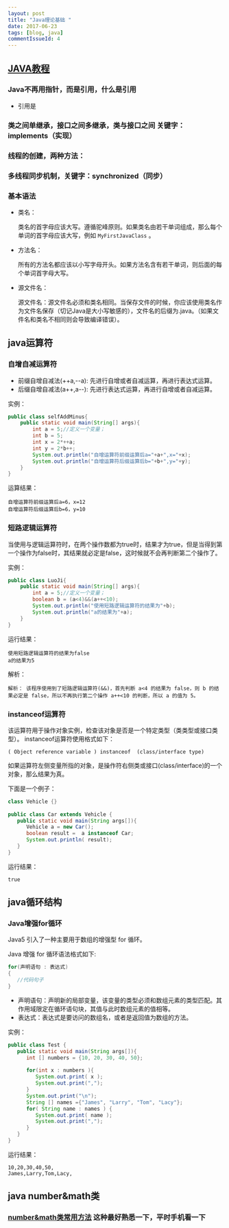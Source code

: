 ```yaml
---
layout: post
title: "Java理论基础 "
date: 2017-06-23
tags: [blog, java]
commentIssueId: 4
---
```



## [JAVA教程](http://www.runoob.com/java/java-tutorial.html)

### Java不再用指针，而是引用，什么是引用

* 引用是

### 类之间单继承，接口之间多继承，类与接口之间 关键字：implements（实现）


### 线程的创建，两种方法：

### 多线程同步机制，关键字：synchronized（同步）



### 基本语法
* 类名：
	
  类名的首字母应该大写。遵循驼峰原则。如果类名由若干单词组成，那么每个单词的首字母应该大写，例如 `MyFirstJavaClass` 。

* 方法名：

	所有的方法名都应该以小写字母开头。如果方法名含有若干单词，则后面的每个单词首字母大写。

* 源文件名：

	源文件名：源文件名必须和类名相同。当保存文件的时候，你应该使用类名作为文件名保存（切记Java是大小写敏感的），文件名的后缀为.java。（如果文件名和类名不相同则会导致编译错误）。

## java运算符

### 自增自减运算符

* 前缀自增自减法(++a,--a): 先进行自增或者自减运算，再进行表达式运算。
* 后缀自增自减法(a++,a--): 先进行表达式运算，再进行自增或者自减运算。

实例：
```java
public class selfAddMinus{
    public static void main(String[] args){
        int a = 5;//定义一个变量；
        int b = 5;
        int x = 2*++a;
        int y = 2*b++;
        System.out.println("自增运算符前缀运算后a="+a+",x="+x);
        System.out.println("自增运算符后缀运算后b="+b+",y="+y);
    }
}
```
运算结果：
```
自增运算符前缀运算后a=6，x=12
自增运算符后缀运算后b=6，y=10
```

### 短路逻辑运算符

当使用与逻辑运算符时，在两个操作数都为true时，结果才为true，但是当得到第一个操作为false时，其结果就必定是false，这时候就不会再判断第二个操作了。

实例：
```java
public class LuoJi{
    public static void main(String[] args){
        int a = 5;//定义一个变量；
        boolean b = (a<4)&&(a++<10);
        System.out.println("使用短路逻辑运算符的结果为"+b);
        System.out.println("a的结果为"+a);
    }
}
```
运行结果：
```
使用短路逻辑运算符的结果为false
a的结果为5
```
解析：
```
解析： 该程序使用到了短路逻辑运算符(&&)，首先判断 a<4 的结果为 false，则 b 的结果必定是 false，所以不再执行第二个操作 a++<10 的判断，所以 a 的值为 5。
```

### instanceof运算符

该运算符用于操作对象实例，检查该对象是否是一个特定类型（类类型或接口类型）。
instanceof运算符使用格式如下：
```
( Object reference variable ) instanceof  (class/interface type)
```
如果运算符左侧变量所指的对象，是操作符右侧类或接口(class/interface)的一个对象，那么结果为真。

下面是一个例子：
```java
class Vehicle {}
 
public class Car extends Vehicle {
   public static void main(String args[]){
      Vehicle a = new Car();
      boolean result =  a instanceof Car;
      System.out.println( result);
   }
}
```
运行结果：
```
true
```

## java循环结构

### Java增强for循环

Java5 引入了一种主要用于数组的增强型 for 循环。

Java 增强 for 循环语法格式如下:
```java
for(声明语句 : 表达式)
{
   //代码句子
}
```
* 声明语句：声明新的局部变量，该变量的类型必须和数组元素的类型匹配。其作用域限定在循环语句块，其值与此时数组元素的值相等。
* 表达式：表达式是要访问的数组名，或者是返回值为数组的方法。

实例：
```java
public class Test {
   public static void main(String args[]){
      int [] numbers = {10, 20, 30, 40, 50};
 
      for(int x : numbers ){
         System.out.print( x );
         System.out.print(",");
      }
      System.out.print("\n");
      String [] names ={"James", "Larry", "Tom", "Lacy"};
      for( String name : names ) {
         System.out.print( name );
         System.out.print(",");
      }
   }
}
```
运行结果：
```
10,20,30,40,50,
James,Larry,Tom,Lacy,
```

## java number&math类

### [number&math类常用方法](http://www.runoob.com/java/java-number.html) 这种最好熟悉一下，平时手机看一下

